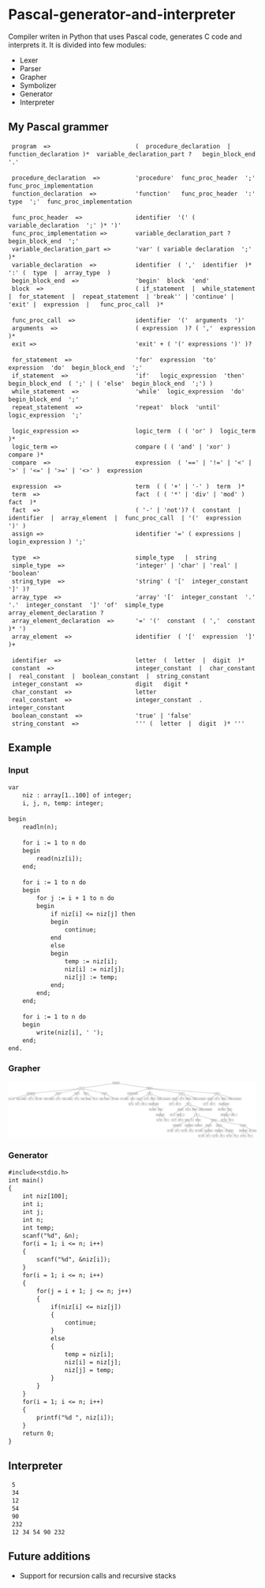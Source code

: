 # Pascal-generator-and-interpreter
Compiler writen in Python that uses Pascal code, generates C code and interprets it. It is divided into few modules:
- Lexer
- Parser
- Grapher
- Symbolizer
- Generator
- Interpreter

## My Pascal grammer

     program  =>                        (  procedure_declaration  |  function_declaration )*  variable_declaration_part ?   begin_block_end  '.'

     procedure_declaration  =>          'procedure'  func_proc_header  ';'  func_proc_implementation
     function_declaration  =>           'function'   func_proc_header  ':'  type  ';'  func_proc_implementation

     func_proc_header  =>               identifier  '(' (  variable_declaration  ';' )* ')'
     func_proc_implementation =>        variable_declaration_part ?  begin_block_end  ';'
     variable_declaration_part =>       'var' ( variable declaration  ';' )*
     variable_declaration  =>           identifier  ( ','  identifier  )* ':' (  type  |  array_type  )
     begin_block_end  =>                'begin'  block  'end'
     block  =>                          ( if_statement  |  while_statement  |  for_statement  |  repeat_statement  | 'break'' | 'continue' | 'exit' |  expression  |   func_proc_call  )*

     func_proc_call  =>                 identifier  '('  arguments  ')'
     arguments  =>                      ( expression  )? ( ','  expression  )*
     exit =>                            'exit' + ( '(' expressions ')' )?

     for_statement  =>                  'for'  expression  'to'  expression  'do'  begin_block_end  ';'
     if_statement  =>                   'if'   logic_expression  'then'  begin_block_end  ( ';' | ( 'else'  begin_block_end  ';') )
     while_statement  =>                'while'  logic_expression  'do'  begin_block_end  ';'
     repeat_statement  =>               'repeat'  block  'until'  logic_expression  ';'

     logic_expression =>                logic_term  ( ( 'or' )  logic_term )*
     logic_term =>                      compare ( ( 'and' | 'xor' ) compare )*
     compare  =>                        expression  ( '==' | '!=' | '<' | '>' | '<=' | '>=' | '<>' )  expression

     expression  =>                     term  ( ( '+' | '-' )  term  )*
     term  =>                           fact  ( ( '*' | 'div' | 'mod' )  fact  )*
     fact  =>                           ( '-' | 'not')? (  constant  |  identifier  |  array_element  |  func_proc_call  | '('  expression  ')' )
     assign =>                          identifier '=' ( expressions | login_expression ) ';'

     type  =>                           simple_type   |  string
     simple_type  =>                    'integer' | 'char' | 'real' | 'boolean'
     string_type  =>                    'string' ( '['  integer_constant  ']' )?
     array_type  =>                     'array' '['  integer_constant  '.' '.'  integer_constant  ']' 'of'  simple_type   array_element_declaration ?
     array_element_declaration  =>      '=' '('  constant  ( ','  constant  )* ')
     array_element  =>                  identifier  ( '['  expression  ']' )+

     identifier  =>                     letter  (  letter  |  digit  )*
     constant  =>                       integer_constant  |  char_constant  |  real_constant  |  boolean_constant  |  string_constant
     integer_constant  =>               digit   digit *
     char_constant  =>                  letter
     real_constant  =>                  integer_constant  .  integer_constant
     boolean_constant  =>               'true' | 'false'
     string_constant  =>                ''' (  letter  |  digit  )* '''

## Example

### Input

    var
        niz : array[1..100] of integer;
        i, j, n, temp: integer;

    begin
        readln(n);

        for i := 1 to n do
        begin
            read(niz[i]);
        end;

        for i := 1 to n do
        begin
            for j := i + 1 to n do
            begin
                if niz[i] <= niz[j] then
                begin
                    continue;
                end
                else
                begin
                    temp := niz[i];
                    niz[i] := niz[j];
                    niz[j] := temp;
                end;
            end;
        end;

        for i := 1 to n do
        begin
            write(niz[i], ' ');
        end;
    end.
    
### Grapher

![alt text](https://github.com/gojkovicmatija99/Pascal-generator-and-interpreter/blob/master/graph.png)

### Generator
    
    #include<stdio.h>
    int main()
    {
        int niz[100];
        int i;
        int j;
        int n;
        int temp;
        scanf("%d", &n);
        for(i = 1; i <= n; i++)
        {
            scanf("%d", &niz[i]);
        }
        for(i = 1; i <= n; i++)
        {
            for(j = i + 1; j <= n; j++)
            {
                if(niz[i] <= niz[j])
                {
                    continue;
                }
                else
                {
                    temp = niz[i];
                    niz[i] = niz[j];
                    niz[j] = temp;
                }
            }
        }
        for(i = 1; i <= n; i++)
        {
            printf("%d ", niz[i]);
        }
        return 0;
    }
    
## Interpreter

     5
     34
     12
     54
     90
     232
     12 34 54 90 232 
    
## Future additions

- Support for recursion calls and recursive stacks
